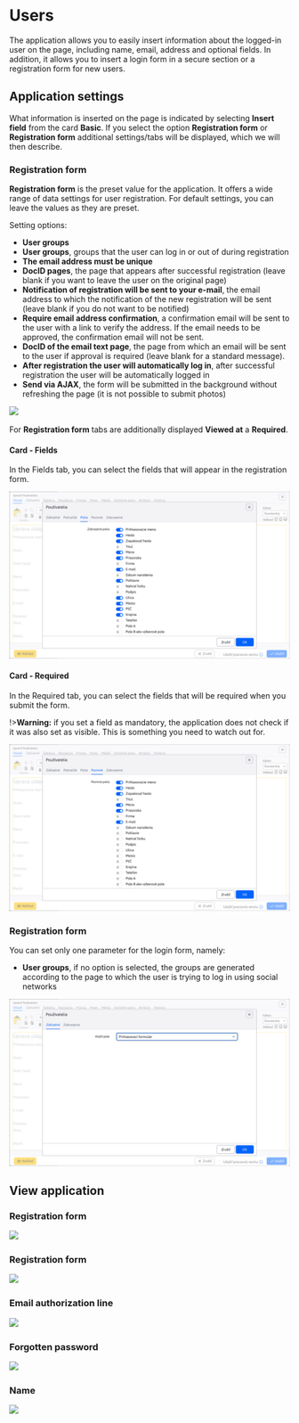 # Users

The application allows you to easily insert information about the logged-in user on the page, including name, email, address and optional fields. In addition, it allows you to insert a login form in a secure section or a registration form for new users.

## Application settings

What information is inserted on the page is indicated by selecting **Insert field** from the card **Basic**. If you select the option **Registration form** or **Registration form** additional settings/tabs will be displayed, which we will then describe.

### Registration form

**Registration form** is the preset value for the application. It offers a wide range of data settings for user registration. For default settings, you can leave the values as they are preset.

Setting options:
- **User groups**
- **User groups**, groups that the user can log in or out of during registration
- **The email address must be unique**
- **DocID pages**, the page that appears after successful registration (leave blank if you want to leave the user on the original page)
- **Notification of registration will be sent to your e-mail**, the email address to which the notification of the new registration will be sent (leave blank if you do not want to be notified)
- **Require email address confirmation**, a confirmation email will be sent to the user with a link to verify the address. If the email needs to be approved, the confirmation email will not be sent.
- **DocID of the email text page**, the page from which an email will be sent to the user if approval is required (leave blank for a standard message).
- **After registration the user will automatically log in**, after successful registration the user will be automatically logged in
- **Send via AJAX**, the form will be submitted in the background without refreshing the page (it is not possible to submit photos)

![](editor.png)

For **Registration form** tabs are additionally displayed **Viewed at** a **Required**.

#### Card - Fields

In the Fields tab, you can select the fields that will appear in the registration form.

![](editor-showed.png)

#### Card - Required

In the Required tab, you can select the fields that will be required when you submit the form.

!>**Warning:** if you set a field as mandatory, the application does not check if it was also set as visible. This is something you need to watch out for.

![](editor-required.png)

### Registration form

You can set only one parameter for the login form, namely:
- **User groups**, if no option is selected, the groups are generated according to the page to which the user is trying to log in using social networks

![](editor-login_form.png)

## View application

### Registration form

![](user.png)

### Registration form

![](signin.png)

### Email authorization line

![](email.png)

### Forgotten password

![](password.png)

### Name

![](name.png)

